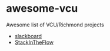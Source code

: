 # awesome-vcu
Awesome list of VCU/Richmond projects

* [slackboard](https://gitlab.com/MicahParks/slackboard)
* [StackInTheFlow](https://github.com/vcu-swim-lab/stack-intheflow)
